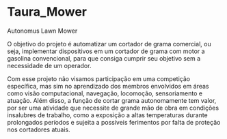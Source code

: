 # Taura_Mower
Autonomus Lawn Mower

O objetivo do projeto é automatizar um cortador de grama comercial, ou seja, implementar dispositivos em um cortador de grama com motor
a gasolina convencional, para que consiga cumprir seu objetivo sem a necessidade de um operador.

Com esse projeto não visamos participação em uma competição específica, mas sim no aprendizado dos membros envolvidos em áreas como 
visão computacional, navegação, locomoção, sensoriamento e atuação. Além disso, a função de cortar grama autonomamente tem valor, 
por ser uma atividade que necessite de grande mão de obra em condições insalubres de trabalho, como a exposição a altas temperaturas 
durante prolongados períodos e sujeita a possíveis ferimentos por falta de proteção nos cortadores atuais.
